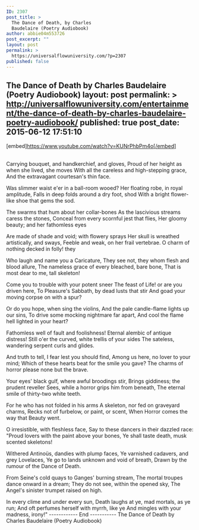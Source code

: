 ```yaml
---
ID: 2307
post_title: >
  The Dance of Death, by Charles
  Baudelaire (Poetry Audiobook)
author: abbie04m553726
post_excerpt: ""
layout: post
permalink: >
  https://universalflowuniversity.com/?p=2307
published: false
---
```

The Dance of Death by Charles Baudelaire (Poetry Audiobook)
layout: post
permalink: >
  http://universalflowuniversity.com/entertainment/the-dance-of-death-by-charles-baudelaire-poetry-audiobook/
published: true
post_date: 2015-06-12 17:51:10
---
[embed]https://www.youtube.com/watch?v=KUNrPhbPm4o[/embed]</br></br>
<p>Carrying bouquet, and handkerchief, and gloves,
Proud of her height as when she lived, she moves
With all the careless and high-stepping grace,
And the extravagant courtesan's thin face.
 
Was slimmer waist e'er in a ball-room wooed?
Her floating robe, in royal amplitude,
Falls in deep folds around a dry foot, shod
With a bright flower-like shoe that gems the sod.
 
The swarms that hum about her collar-bones
As the lascivious streams caress the stones,
Conceal from every scornful jest that flies,
Her gloomy beauty; and her fathomless eyes
 
Are made of shade and void; with flowery sprays
Her skull is wreathed artistically, and sways,
Feeble and weak, on her frail vertebrae.
O charm of nothing decked in folly! they
 
Who laugh and name you a Caricature,
They see not, they whom flesh and blood allure,
The nameless grace of every bleached, bare bone,
That is most dear to me, tall skeleton!
 
Come you to trouble with your potent sneer
The feast of Life! or are you driven here,
To Pleasure's Sabbath, by dead lusts that stir
And goad your moving corpse on with a spur?
 
Or do you hope, when sing the violins,
And the pale candle-flame lights up our sins,
To drive some mocking nightmare far apart,
And cool the flame hell lighted in your heart?
 
Fathomless well of fault and foolishness!
Eternal alembic of antique distress!
Still o'er the curved, white trellis of your sides
The sateless, wandering serpent curls and glides.
 
And truth to tell, I fear lest you should find,
Among us here, no lover to your mind;
Which of these hearts beat for the smile you gave?
The charms of horror please none but the brave.
 
Your eyes' black gulf, where awful broodings stir,
Brings giddiness; the prudent reveller
Sees, while a horror grips him from beneath,
The eternal smile of thirty-two white teeth.
 
For he who has not folded in his arms
A skeleton, nor fed on graveyard charms,
Recks not of furbelow, or paint, or scent,
When Horror comes the way that Beauty went.
 
O irresistible, with fleshless face,
Say to these dancers in their dazzled race:
"Proud lovers with the paint above your bones,
Ye shall taste death, musk scented skeletons!
 
Withered Antinoüs, dandies with plump faces,
Ye varnished cadavers, and grey Lovelaces,
Ye go to lands unknown and void of breath,
Drawn by the rumour of the Dance of Death.
 
From Seine's cold quays to Ganges' burning stream,
The mortal troupes dance onward in a dream;
They do not see, within the opened sky,
The Angel's sinister trumpet raised on high.
 
In every clime and under every sun,
Death laughs at ye, mad mortals, as ye run;
And oft perfumes herself with myrrh, like ye
And mingles with your madness, irony!"
------------  End -----------
The Dance of Death by Charles Baudelaire (Poetry Audiobook)</p>